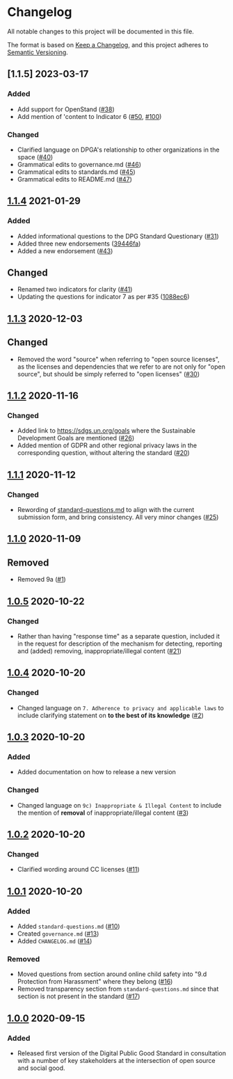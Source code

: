 # Changelog
All notable changes to this project will be documented in this file.

The format is based on [Keep a Changelog](https://keepachangelog.com/en/1.0.0/),
and this project adheres to [Semantic Versioning](https://semver.org/spec/v2.0.0.html).

## [1.1.5] 2023-03-17

### Added

- Add support for OpenStand ([#38](https://github.com/DPGAlliance/DPG-Standard/pull/38))
- Add mention of 'content to Indicator 6  ([#50](https://github.com/DPGAlliance/DPG-Standard/pull/50), [#100](https://github.com/DPGAlliance/DPG-Standard/pull/100))

### Changed

- Clarified language on DPGA's relationship to other organizations in the space  ([#40](https://github.com/DPGAlliance/DPG-Standard/pull/40))
- Grammatical edits to governance.md ([#46](https://github.com/DPGAlliance/DPG-Standard/pull/46))
- Grammatical edits to standards.md ([#45](https://github.com/DPGAlliance/DPG-Standard/pull/45))
- Grammatical edits to README.md ([#47](https://github.com/DPGAlliance/DPG-Standard/pull/47))

## [1.1.4] 2021-01-29

### Added

- Added informational questions to the DPG Standard Questionary ([#31](https://github.com/DPGAlliance/DPG-Standard/pull/31))
- Added three new endorsements ([39446fa](https://github.com/DPGAlliance/DPG-Standard/commit/39446fa415f0260c5bd92e40aa37b16b52398551))
- Added a new endorsement ([#43](https://github.com/DPGAlliance/DPG-Standard/pull/43))

## Changed

- Renamed two indicators for clarity ([#41](https://github.com/DPGAlliance/DPG-Standard/pull/41))
- Updating the questions for indicator 7 as per #35 ([1088ec6](https://github.com/DPGAlliance/DPG-Standard/commit/1088ec6a94e3070c8ed8ecbe5f33cb179766384a))

## [1.1.3] 2020-12-03

## Changed

- Removed the word "source" when referring to "open source licenses", as the licenses and dependencies that we refer to are not only for "open source", but should be simply referred to "open licenses" ([#30](https://github.com/DPGAlliance/DPG-Standard/pull/26))

## [1.1.2] 2020-11-16

### Changed

- Added link to https://sdgs.un.org/goals where the Sustainable Development Goals are mentioned ([#26](https://github.com/DPGAlliance/DPG-Standard/pull/26))
- Added mention of GDPR and other regional privacy laws in the corresponding question, without altering the standard ([#20](https://github.com/DPGAlliance/DPG-Standard/pull/20))

## [1.1.1] 2020-11-12

### Changed

- Rewording of [standard-questions.md](https://github.com/DPGAlliance/DPG-Standard/blob/master/standard-questions.md) to align with the current submission form, and bring consistency. All very minor changes ([#25](https://github.com/DPGAlliance/DPG-Standard/pull/25))

## [1.1.0] 2020-11-09

## Removed

- Removed 9a ([#1](https://github.com/DPGAlliance/DPG-Standard/pull/1))

## [1.0.5] 2020-10-22

### Changed

- Rather than having "response time" as a separate question, included it in the request for description of the mechanism for detecting, reporting and (added) removing, inappropriate/illegal content ([#21](https://github.com/DPGAlliance/DPG-Standard/pull/21))

## [1.0.4] 2020-10-20

### Changed

- Changed language on `7. Adherence to privacy and applicable laws` to include clarifying statement on **to the best of its knowledge** ([#2](https://github.com/DPGAlliance/DPG-Standard/pull/2))

## [1.0.3] 2020-10-20

### Added
- Added documentation on how to release a new version

### Changed 
- Changed language on `9c) Inappropriate & Illegal Content` to include the mention of **removal** of inappropriate/illegal content ([#3](https://github.com/DPGAlliance/DPG-Standard/pull/3))

## [1.0.2] 2020-10-20

### Changed
- Clarified wording around CC licenses ([#11](https://github.com/DPGAlliance/DPG-Standard/pull/11))

## [1.0.1] 2020-10-20

### Added
- Added `standard-questions.md` ([#10](https://github.com/DPGAlliance/DPG-Standard/pull/10))
- Created `governance.md` ([#13](https://github.com/DPGAlliance/DPG-Standard/pull/13))
- Added `CHANGELOG.md` ([#14](https://github.com/DPGAlliance/DPG-Standard/pull/14))

### Removed
- Moved questions from section around online child safety into "9.d Protection from Harassment" where they belong ([#16](https://github.com/DPGAlliance/DPG-Standard/pull/16))
- Removed transparency section from `standard-questions.md` since that section is not present in the standard ([#17](https://github.com/DPGAlliance/DPG-Standard/pull/17))

## [1.0.0] 2020-09-15

### Added
- Released first version of the Digital Public Good Standard in consultation with a number of key stakeholders at the intersection of open source and social good.

[1.1.4]: https://github.com/DPGAlliance/DPG-Standard/compare/v1.1.3...v1.1.4
[1.1.3]: https://github.com/DPGAlliance/DPG-Standard/compare/v1.1.2...v1.1.3
[1.1.2]: https://github.com/DPGAlliance/DPG-Standard/compare/v1.1.1...v1.1.2
[1.1.1]: https://github.com/DPGAlliance/DPG-Standard/compare/v1.1.0...v1.1.1
[1.1.0]: https://github.com/DPGAlliance/DPG-Standard/compare/v1.0.5...v1.1.0
[1.0.5]: https://github.com/DPGAlliance/DPG-Standard/compare/v1.0.4...v1.0.5
[1.0.4]: https://github.com/DPGAlliance/DPG-Standard/compare/v1.0.3...v1.0.4
[1.0.3]: https://github.com/DPGAlliance/DPG-Standard/compare/v1.0.2...v1.0.3
[1.0.2]: https://github.com/DPGAlliance/DPG-Standard/compare/v1.0.1...v1.0.2
[1.0.1]: https://github.com/DPGAlliance/DPG-Standard/compare/v1.0.0...v1.0.1
[1.0.0]: https://github.com/DPGAlliance/DPG-Standard/releases/tag/v1.0.0

